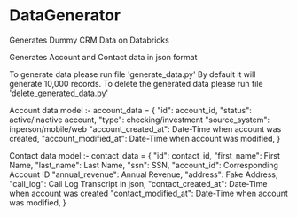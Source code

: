 # DataGenerator
Generates Dummy CRM Data on Databricks

Generates Account and Contact data in json format

To generate data please run file 'generate_data.py' By default it will generate 10,000 records.
To delete the generated data please run file 'delete_generated_data.py'

Account data model :-
account_data = {
            "id": account_id,
            "status": active/inactive account,
            "type": checking/investment
            "source_system": inperson/mobile/web
            "account_created_at": Date-Time when account was created,
            "account_modified_at": Date-Time when account was modified,
        }

Contact data model :-
contact_data = {
            "id": contact_id,
            "first_name": First Name,
            "last_name": Last Name,
            "ssn": SSN,
            "account_id": Corresponding Account ID
            "annual_revenue": Annual Revenue,
            "address": Fake Address,
            "call_log": Call Log Transcript in json,
            "contact_created_at":  Date-Time when account was created
            "contact_modified_at":  Date-Time when account was modified,
        }


